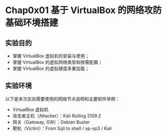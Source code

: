 # Chap0x01 基于 VirtualBox 的网络攻防基础环境搭建

## 实验目的

- 掌握 VirtualBox 虚拟机的安装与使用；
- 掌握 VirtualBox 的虚拟网络类型和按需配置；
- 掌握 VirtualBox 的虚拟硬盘多重加载；

## 实验环境

以下是本次实验需要使用的网络节点说明和主要软件举例：

- VirtualBox 虚拟机
- 攻击者主机（Attacker）：Kali Rolling 2109.2
- 网关（Gateway, GW）：Debian Buster
- 靶机（Victim）：From Sqli to shell / xp-sp3 / Kali